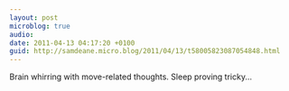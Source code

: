 ```yaml
---
layout: post
microblog: true
audio: 
date: 2011-04-13 04:17:20 +0100
guid: http://samdeane.micro.blog/2011/04/13/t58005823087054848.html
---
```

Brain whirring with move-related thoughts. Sleep proving tricky...
